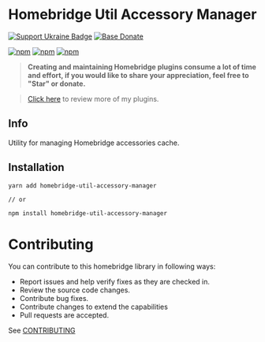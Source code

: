 # Homebridge Util Accessory Manager

[![Support Ukraine Badge](https://bit.ly/support-ukraine-now)](https://github.com/support-ukraine/support-ukraine)
[![Base Donate](https://img.shields.io/badge/Base-Donate-uamanager?style=flat&logo=cat&labelColor=ffffff&color=724aee&link=https%3A%2F%2Fbase.monobank.ua%2FCtKsNyepTkQVRD)](https://base.monobank.ua/CtKsNyepTkQVRD)

[![npm](https://img.shields.io/npm/v/homebridge-util-accessory-manager.svg)](https://www.npmjs.com/package/homebridge-util-accessory-manager)
[![npm](https://img.shields.io/npm/dt/homebridge-util-accessory-manager.svg)](https://www.npmjs.com/package/homebridge-util-accessory-manager)
[![npm](https://img.shields.io/npm/dm/homebridge-util-accessory-manager.svg)](https://www.npmjs.com/package/homebridge-util-accessory-manager)

>**Creating and maintaining Homebridge plugins consume a lot of time and effort, if you
would like to share your appreciation, feel free to "Star" or donate.**

>[Click here](https://github.com/uamanager) to review more of my plugins.

## Info

Utility for managing Homebridge accessories cache.

## Installation

```
yarn add homebridge-util-accessory-manager

// or

npm install homebridge-util-accessory-manager
```

# Contributing

You can contribute to this homebridge library in following ways:

- Report issues and help verify fixes as they are checked in.
- Review the source code changes.
- Contribute bug fixes.
- Contribute changes to extend the capabilities
- Pull requests are accepted.

See [CONTRIBUTING](https://github.com/uamanager/homebridge-util-accessory-manager/blob/master/CONTRIBUTING.md)
